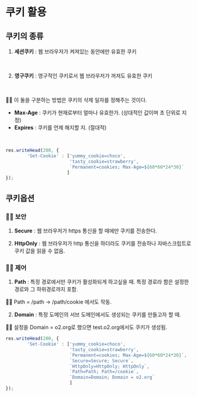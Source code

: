 # 쿠키 활용
## 쿠키의 종류
1. **세션쿠키** : 웹 브라우저가 켜져있는 동안에만 유효한 쿠키 
<br>

2. **영구쿠키** : 영구적인 쿠키로서 웹 브라우저가 꺼져도 유효한 쿠키
<br>

🙎‍♂️ 이 둘을 구분하는 방법은 쿠키의 삭제 일자를 정해주는 것이다. 

- **Max-Age** : 쿠키가 현재로부터 얼마나 유효한가. (상대적인 값이며 초 단위로 지정)
- **Expires** : 쿠키를 언제 해지할 지. (절대적)

<br>

```js
res.writeHead(200, {
		'Set-Cookie' : ['yummy_cookie=choco', 
						'tasty_cookie=strawberry',
					    `Permanent=cookies; Max-Age=${60*60*24*30}`
					   ]
});
```
## 쿠키옵션
### 🙎‍♂️ 보안
1. **Secure** : 웹 브라우저가 https 통신을 할 때에만 쿠키를 전송한다.

2. **HttpOnly** : 웹 브라우저가 http 통신을 하더라도 쿠키를 전송하나 자바스크립트로 쿠키 값을 읽을 수 없음.

### 🙋‍♂️ 제어
1. **Path** : 특정 경로에서만 쿠키가 활성화되게 하고싶을 때. 특정 경로라 함은 설정한 경로와 그 하위경로까지  포함. 

🏃‍♀️ Path = /path  -> /path/cookie 에서도 작동.

2. **Domain** : 특정 도메인의 서브 도메인에서도 생성되는 쿠키를 만들고자 할 때.

🏃‍♂️ 설정을 Domain = o2.org로 했으면 test.o2.org에서도 쿠키가 생성됨.

```js
res.writeHead(200, {
		'Set-Cookie' : ['yummy_cookie=choco', 
						'tasty_cookie=strawberry',
					    `Permanent=cookies; Max-Age=${60*60*24*30}`,
					    `Secure=Secure; Secure`,
					    `HttpOnly=HttpOnly; HttpOnly`,
					   	`Path=Path; Path=/cookie`,
						`Domain=Domain; Domain = o2.org`
					    ]
});
```
